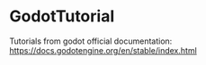 # GodotTutorial

Tutorials from godot official documentation: https://docs.godotengine.org/en/stable/index.html
